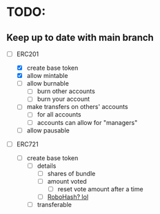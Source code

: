 # TODO:

## Keep up to date with main branch

- [ ] ERC201

  - [x] create base token
  - [x] allow mintable
  - [ ] allow burnable
    - [ ] burn other accounts
    - [ ] burn your account
  - [ ] make transfers on others' accounts
    - [ ] for all accounts
    - [ ] accounts can allow for "managers"
  - [ ] allow pausable

- [ ] ERC721
  - [ ] create base token
    - [ ] details
      - [ ] shares of bundle
      - [ ] amount voted
        - [ ] reset vote amount after a time
      - [ ] [RoboHash? lol](https://robohash.org/)
    - [ ] transferable
